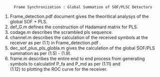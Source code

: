          Frame Synchronization : Global Summation of SOF/PLSC Detectors
1. Frame_detection.pdf document gives the theoritical analysys of the global SOF + PLS.
2. def_G.m defines the construction of Hadamard matrix for PLS.
3. codage.m describes the scrambled pls sequence.
4. channel.m describes the calculation of the received symbols at the receiver as per (1.1) in Frame_detection.pdf .
5. dec_sof_plus_pls_globla.m gives the calculation of the global SOF/PLS summation as per (1.5) - (1.9).
6. frame.m describes the entire end to end process from generating symbols to calculatinf P_fa and P_md as per (1.11) and  
   (1.12) to plotting the ROC curve for the receiver.

